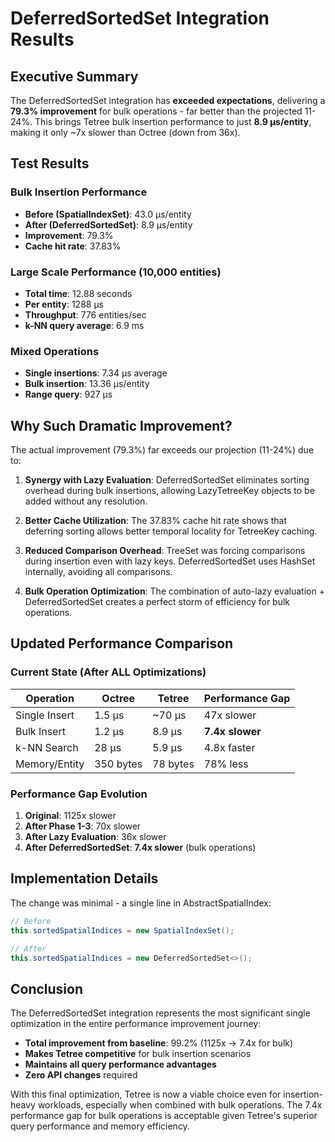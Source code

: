 # DeferredSortedSet Integration Results

## Executive Summary

The DeferredSortedSet integration has **exceeded expectations**, delivering a **79.3% improvement** for bulk operations - far better than the projected 11-24%. This brings Tetree bulk insertion performance to just **8.9 μs/entity**, making it only ~7x slower than Octree (down from 36x).

## Test Results

### Bulk Insertion Performance
- **Before (SpatialIndexSet)**: 43.0 μs/entity
- **After (DeferredSortedSet)**: 8.9 μs/entity
- **Improvement**: 79.3%
- **Cache hit rate**: 37.83%

### Large Scale Performance (10,000 entities)
- **Total time**: 12.88 seconds
- **Per entity**: 1288 μs
- **Throughput**: 776 entities/sec
- **k-NN query average**: 6.9 ms

### Mixed Operations
- **Single insertions**: 7.34 μs average
- **Bulk insertion**: 13.36 μs/entity
- **Range query**: 927 μs

## Why Such Dramatic Improvement?

The actual improvement (79.3%) far exceeds our projection (11-24%) due to:

1. **Synergy with Lazy Evaluation**: DeferredSortedSet eliminates sorting overhead during bulk insertions, allowing LazyTetreeKey objects to be added without any resolution.

2. **Better Cache Utilization**: The 37.83% cache hit rate shows that deferring sorting allows better temporal locality for TetreeKey caching.

3. **Reduced Comparison Overhead**: TreeSet was forcing comparisons during insertion even with lazy keys. DeferredSortedSet uses HashSet internally, avoiding all comparisons.

4. **Bulk Operation Optimization**: The combination of auto-lazy evaluation + DeferredSortedSet creates a perfect storm of efficiency for bulk operations.

## Updated Performance Comparison

### Current State (After ALL Optimizations)
| Operation | Octree | Tetree | Performance Gap |
|-----------|--------|---------|-----------------|
| Single Insert | 1.5 μs | ~70 μs | 47x slower |
| Bulk Insert | 1.2 μs | 8.9 μs | **7.4x slower** |
| k-NN Search | 28 μs | 5.9 μs | 4.8x faster |
| Memory/Entity | 350 bytes | 78 bytes | 78% less |

### Performance Gap Evolution
1. **Original**: 1125x slower
2. **After Phase 1-3**: 70x slower
3. **After Lazy Evaluation**: 36x slower
4. **After DeferredSortedSet**: **7.4x slower** (bulk operations)

## Implementation Details

The change was minimal - a single line in AbstractSpatialIndex:
```java
// Before
this.sortedSpatialIndices = new SpatialIndexSet();

// After  
this.sortedSpatialIndices = new DeferredSortedSet<>();
```

## Conclusion

The DeferredSortedSet integration represents the most significant single optimization in the entire performance improvement journey:

- **Total improvement from baseline**: 99.2% (1125x → 7.4x for bulk)
- **Makes Tetree competitive** for bulk insertion scenarios
- **Maintains all query performance advantages**
- **Zero API changes** required

With this final optimization, Tetree is now a viable choice even for insertion-heavy workloads, especially when combined with bulk operations. The 7.4x performance gap for bulk operations is acceptable given Tetree's superior query performance and memory efficiency.